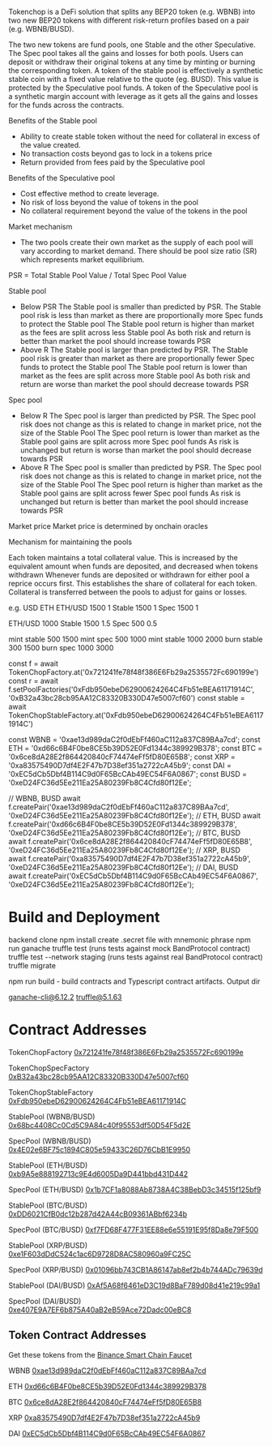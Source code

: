 Tokenchop is a DeFi solution that splits any BEP20 token (e.g. WBNB) into two new BEP20 tokens with different risk-return profiles based on a pair (e.g. WBNB/BUSD). 

The two new tokens are fund pools, one Stable and the other Speculative. The Spec pool takes all the gains and losses for both pools. Users can deposit or withdraw their original tokens at any time by minting or burning the corresponding token. A token of the stable pool is effectively a synthetic stable coin with a fixed value relative to the quote (eg. BUSD). This value is protected by the Speculative pool funds. A token of the Speculative pool is a synthetic margin account with leverage as it gets all the gains and losses for the funds across the contracts.

Benefits of the Stable pool
- Ability to create stable token without the need for collateral in excess of the value created.
- No transaction costs beyond gas to lock in a tokens price
- Return provided from fees paid by the Speculative pool

Benefits of the Speculative pool
- Cost effective method to create leverage.
- No risk of loss beyond the value of tokens in the pool
- No collateral requirement beyond the value of the tokens in the pool

Market mechanism
- The two pools create their own market as the supply of each pool will vary according to market demand. There should be pool size ratio (SR) which represents market equilibrium.

PSR = Total Stable Pool Value / Total Spec Pool Value

Stable pool
- Below PSR
The Stable pool is smaller than predicted by PSR.
The Stable pool risk is less than market as there are proportionally more Spec funds to protect the Stable pool
The Stable pool return is higher than market as the fees are split across less Stable pool
As both risk and return is better than market the pool should increase towards PSR
- Above R
The Stable pool is larger than predicted by PSR.
The Stable pool risk is greater than market as there are proportionally fewer Spec funds to protect the Stable pool
The Stable pool return is lower than market as the fees are split across more Stable pool
As both risk and return are worse than market the pool should decrease towards PSR

Spec pool
- Below R
The Spec pool is larger than predicted by PSR.
The Spec pool risk does not change as this is related to change in market price, not the size of the Stable Pool
The Spec pool return is lower than market as the Stable pool gains are split across more Spec pool funds
As risk is unchanged but return is worse than market the pool should decrease towards PSR
- Above R
The Spec pool is smaller than predicted by PSR.
The Spec pool risk does not change as this is related to change in market price, not the size of the Stable Pool
The Spec pool return is higher than market as the Stable pool gains are split across fewer Spec pool funds
As risk is unchanged but return is better than market the pool should increase towards PSR

Market price
Market price is determined by onchain oracles

Mechanism for maintaining the pools

Each token maintains a total collateral value. This is increased by the equivalent amount when funds are deposited, and decreased when tokens withdrawn
Whenever funds are deposited or withdrawn for either pool a reprice occurs first. This establishes the share of collateral for each token.
Collateral is transferred between the pools to adjust for gains or losses.

e.g.     USD	ETH
ETH/USD 1500	  1
Stable 	1500	  1
Spec	1500	  1

ETH/USD 1000
Stable	1500	1.5
Spec	 500	0.5


mint stable 500		1500
mint spec 500		1000
mint stable 1000	2000
burn stable 300		1500
burn spec 1000		3000


const f = await TokenChopFactory.at('0x721241fe78f48f386E6Fb29a2535572Fc690199e')
const r = await f.setPoolFactories('0xFdb950ebeD62900624264C4Fb51eBEA61171914C', '0xB32a43bc28cb95AA12C83320B330D47e5007cf60')
const stable = await TokenChopStableFactory.at('0xFdb950ebeD62900624264C4Fb51eBEA61171914C')

const WBNB = '0xae13d989daC2f0dEbFf460aC112a837C89BAa7cd';
const ETH = '0xd66c6B4F0be8CE5b39D52E0Fd1344c389929B378';
const BTC = '0x6ce8dA28E2f864420840cF74474eFf5fD80E65B8';
const XRP = '0xa83575490D7df4E2F47b7D38ef351a2722cA45b9';
const DAI = '0xEC5dCb5Dbf4B114C9d0F65BcCAb49EC54F6A0867';
const BUSD = '0xeD24FC36d5Ee211Ea25A80239Fb8C4Cfd80f12Ee';

// WBNB, BUSD
await f.createPair('0xae13d989daC2f0dEbFf460aC112a837C89BAa7cd', '0xeD24FC36d5Ee211Ea25A80239Fb8C4Cfd80f12Ee');
// ETH, BUSD
await f.createPair('0xd66c6B4F0be8CE5b39D52E0Fd1344c389929B378', '0xeD24FC36d5Ee211Ea25A80239Fb8C4Cfd80f12Ee');
// BTC, BUSD  
await f.createPair('0x6ce8dA28E2f864420840cF74474eFf5fD80E65B8', '0xeD24FC36d5Ee211Ea25A80239Fb8C4Cfd80f12Ee');
// XRP, BUSD  
await f.createPair('0xa83575490D7df4E2F47b7D38ef351a2722cA45b9', '0xeD24FC36d5Ee211Ea25A80239Fb8C4Cfd80f12Ee');
// DAI, BUSD  
await f.createPair('0xEC5dCb5Dbf4B114C9d0F65BcCAb49EC54F6A0867', '0xeD24FC36d5Ee211Ea25A80239Fb8C4Cfd80f12Ee');


# Build and Deployment

backend
clone
npm install
create .secret file with mnemonic phrase
npm run ganache
truffle test (runs tests against mock BandProtocol contract)
truffle test --network staging (runs tests against real BandProtocol contract)
truffle migrate 

npm run build - build contracts and Typescript contract artifacts. Output dir 

ganache-cli@6.12.2
truffle@5.1.63


# Contract Addresses
TokenChopFactory [0x721241fe78f48f386E6Fb29a2535572Fc690199e](https://testnet.bscscan.com/address/0x721241fe78f48f386E6Fb29a2535572Fc690199e)

TokenChopSpecFactory [0xB32a43bc28cb95AA12C83320B330D47e5007cf60](https://testnet.bscscan.com/address/0xB32a43bc28cb95AA12C83320B330D47e5007cf60)

TokenChopStableFactory [0xFdb950ebeD62900624264C4Fb51eBEA61171914C](https://testnet.bscscan.com/address/0xFdb950ebeD62900624264C4Fb51eBEA61171914C)

StablePool (WBNB/BUSD) [0x68bc4408Cc0Cd5C9A84c40f95553df50D54F5d2E](https://testnet.bscscan.com/address/0x68bc4408Cc0Cd5C9A84c40f95553df50D54F5d2E)

SpecPool (WBNB/BUSD) [0x4E02e6BF75c1894C805e59433C26D76CbB1E9950](https://testnet.bscscan.com/address/0x4E02e6BF75c1894C805e59433C26D76CbB1E9950)

StablePool (ETH/BUSD) [0xb9A5e888192713c9E4d6005Da9D441bbd431D442](https://testnet.bscscan.com/address/0xb9A5e888192713c9E4d6005Da9D441bbd431D442)

SpecPool (ETH/BUSD) [0x1b7CF1a8088Ab8738A4C38BebD3c34515f125bf9](https://testnet.bscscan.com/address/0x1b7CF1a8088Ab8738A4C38BebD3c34515f125bf9)

StablePool (BTC/BUSD) [0xDD6021CfB0dc12b287d42A44cB09361ABbf6234b](https://testnet.bscscan.com/address/0xDD6021CfB0dc12b287d42A44cB09361ABbf6234b)

SpecPool (BTC/BUSD) [0xf7FD68F477F31EE88e6e55191E95f8Da8e79F500](https://testnet.bscscan.com/address/0xf7FD68F477F31EE88e6e55191E95f8Da8e79F500)

StablePool (XRP/BUSD) [0xe1F603dDdC524c1ac6D9728D8AC580960a9FC25C](https://testnet.bscscan.com/address/0xe1F603dDdC524c1ac6D9728D8AC580960a9FC25C)

SpecPool (XRP/BUSD) [0x01096bb743CB1A86147ab8ef2b4b744ADc79639d](https://testnet.bscscan.com/address/0x01096bb743CB1A86147ab8ef2b4b744ADc79639d)

StablePool (DAI/BUSD) [0xAf5A68f6461eD3C19d8BaF789d08d41e219c99a1](https://testnet.bscscan.com/address/0xAf5A68f6461eD3C19d8BaF789d08d41e219c99a1)

SpecPool (DAI/BUSD) [0xe407E9A7EF6b875A40aB2eB59Ace72Dadc00eBC8](https://testnet.bscscan.com/address/0xe407E9A7EF6b875A40aB2eB59Ace72Dadc00eBC8)

## Token Contract Addresses
Get these tokens from the [Binance Smart Chain Faucet](https://testnet.binance.org/faucet-smart)

WBNB [0xae13d989daC2f0dEbFf460aC112a837C89BAa7cd](https://testnet.bscscan.com/address/0xae13d989daC2f0dEbFf460aC112a837C89BAa7cd)

ETH [0xd66c6B4F0be8CE5b39D52E0Fd1344c389929B378](https://testnet.bscscan.com/address/0xd66c6B4F0be8CE5b39D52E0Fd1344c389929B378)

BTC [0x6ce8dA28E2f864420840cF74474eFf5fD80E65B8](https://testnet.bscscan.com/address/0x6ce8dA28E2f864420840cF74474eFf5fD80E65B8)

XRP [0xa83575490D7df4E2F47b7D38ef351a2722cA45b9](https://testnet.bscscan.com/address/0xa83575490D7df4E2F47b7D38ef351a2722cA45b9)

DAI [0xEC5dCb5Dbf4B114C9d0F65BcCAb49EC54F6A0867](https://testnet.bscscan.com/address/0xEC5dCb5Dbf4B114C9d0F65BcCAb49EC54F6A0867)
